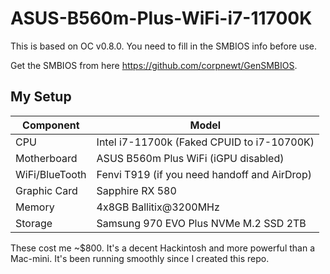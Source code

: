 # ASUS-B560m-Plus-WiFi-i7-11700K

This is based on OC v0.8.0. You need to fill in the SMBIOS info before use.

Get the SMBIOS from here https://github.com/corpnewt/GenSMBIOS.

## My Setup
| Component | Model |
|----|----|
| CPU | Intel i7-11700k (Faked CPUID to i7-10700K)|
| Motherboard | ASUS B560m Plus WiFi (iGPU disabled)| 
| WiFi/BlueTooth | Fenvi T919 (if you need handoff and AirDrop) |
| Graphic Card | Sapphire RX 580 |
| Memory | 4x8GB Ballitix@3200MHz |
| Storage | Samsung 970 EVO Plus NVMe M.2 SSD 2TB |



These cost me ~$800. It's a decent Hackintosh and more powerful than a Mac-mini.
It's been running smoothly since I created this repo.

